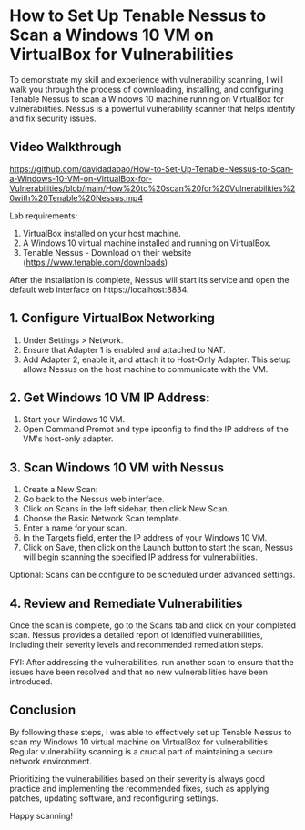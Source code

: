 # How to Set Up Tenable Nessus to Scan a Windows 10 VM on VirtualBox for Vulnerabilities

To demonstrate my skill and experience with vulnerability scanning, I will walk you through the process of downloading, installing, and configuring Tenable Nessus to scan a Windows 10 machine running on VirtualBox for vulnerabilities. Nessus is a powerful vulnerability scanner that helps identify and fix security issues.

## Video Walkthrough
https://github.com/davidadabao/How-to-Set-Up-Tenable-Nessus-to-Scan-a-Windows-10-VM-on-VirtualBox-for-Vulnerabilities/blob/main/How%20to%20scan%20for%20Vulnerabilities%20with%20Tenable%20Nessus.mp4



Lab requirements:
1. VirtualBox installed on your host machine.
2. A Windows 10 virtual machine installed and running on VirtualBox.
3. Tenable Nessus -  Download on their website (https://www.tenable.com/downloads)

After the installation is complete, Nessus will start its service and open the default web interface on https://localhost:8834.

## 1. Configure VirtualBox Networking
1. Under Settings > Network.
2. Ensure that Adapter 1 is enabled and attached to NAT.
3. Add Adapter 2, enable it, and attach it to Host-Only Adapter. This setup allows Nessus on the host machine to communicate with the VM.

## 2. Get Windows 10 VM IP Address:
1. Start your Windows 10 VM.
2. Open Command Prompt and type ipconfig to find the IP address of the VM's host-only adapter.

## 3. Scan Windows 10 VM with Nessus
1. Create a New Scan:
2. Go back to the Nessus web interface.
3. Click on Scans in the left sidebar, then click New Scan.
4. Choose the Basic Network Scan template.
5. Enter a name for your scan.
6. In the Targets field, enter the IP address of your Windows 10 VM.
7. Click on Save, then click on the Launch button to start the scan, Nessus will begin scanning the specified IP address for vulnerabilities.

Optional: Scans can be configure to be scheduled under advanced settings.

## 4. Review and Remediate Vulnerabilities
Once the scan is complete, go to the Scans tab and click on your completed scan.
Nessus provides a detailed report of identified vulnerabilities, including their severity levels and recommended remediation steps.

FYI: After addressing the vulnerabilities, run another scan to ensure that the issues have been resolved and that no new vulnerabilities have been introduced.

## Conclusion
By following these steps, i was able to effectively set up Tenable Nessus to scan my Windows 10 virtual machine on VirtualBox for vulnerabilities. Regular vulnerability scanning is a crucial part of maintaining a secure network environment.

Prioritizing the vulnerabilities based on their severity is always good practice and implementing the recommended fixes, such as applying patches, updating software, and reconfiguring settings.

Happy scanning!
